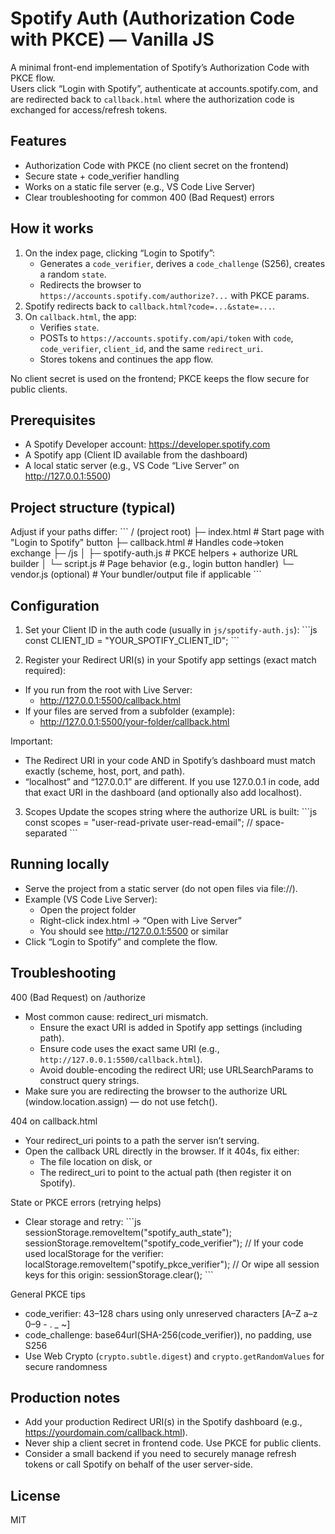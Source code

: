 # Spotify Auth (Authorization Code with PKCE) — Vanilla JS

A minimal front-end implementation of Spotify’s Authorization Code with PKCE flow.  
Users click “Login with Spotify”, authenticate at accounts.spotify.com, and are redirected back to `callback.html` where the authorization code is exchanged for access/refresh tokens.

## Features
- Authorization Code with PKCE (no client secret on the frontend)
- Secure state + code_verifier handling
- Works on a static file server (e.g., VS Code Live Server)
- Clear troubleshooting for common 400 (Bad Request) errors

## How it works
1. On the index page, clicking “Login to Spotify”:
   - Generates a `code_verifier`, derives a `code_challenge` (S256), creates a random `state`.
   - Redirects the browser to `https://accounts.spotify.com/authorize?...` with PKCE params.
2. Spotify redirects back to `callback.html?code=...&state=...`.
3. On `callback.html`, the app:
   - Verifies `state`.
   - POSTs to `https://accounts.spotify.com/api/token` with `code`, `code_verifier`, `client_id`, and the same `redirect_uri`.
   - Stores tokens and continues the app flow.

No client secret is used on the frontend; PKCE keeps the flow secure for public clients.

## Prerequisites
- A Spotify Developer account: https://developer.spotify.com
- A Spotify app (Client ID available from the dashboard)
- A local static server (e.g., VS Code “Live Server” on http://127.0.0.1:5500)

## Project structure (typical)
Adjust if your paths differ:
\`\`\`
/ (project root)
├─ index.html                # Start page with "Login to Spotify" button
├─ callback.html             # Handles code->token exchange
├─ /js
│  ├─ spotify-auth.js        # PKCE helpers + authorize URL builder
│  └─ script.js              # Page behavior (e.g., login button handler)
└─ vendor.js (optional)      # Your bundler/output file if applicable
\`\`\`

## Configuration
1) Set your Client ID in the auth code (usually in `js/spotify-auth.js`):
\`\`\`js
const CLIENT_ID = "YOUR_SPOTIFY_CLIENT_ID";
\`\`\`

2) Register your Redirect URI(s) in your Spotify app settings (exact match required):
- If you run from the root with Live Server:
  - http://127.0.0.1:5500/callback.html
- If your files are served from a subfolder (example):
  - http://127.0.0.1:5500/your-folder/callback.html

Important:
- The Redirect URI in your code AND in Spotify’s dashboard must match exactly (scheme, host, port, and path).
- “localhost” and “127.0.0.1” are different. If you use 127.0.0.1 in code, add that exact URI in the dashboard (and optionally also add localhost).

3) Scopes
Update the scopes string where the authorize URL is built:
\`\`\`js
const scopes = "user-read-private user-read-email"; // space-separated
\`\`\`

## Running locally
- Serve the project from a static server (do not open files via file://).
- Example (VS Code Live Server):
  - Open the project folder
  - Right-click index.html → “Open with Live Server”
  - You should see http://127.0.0.1:5500 or similar
- Click “Login to Spotify” and complete the flow.

## Troubleshooting

400 (Bad Request) on /authorize
- Most common cause: redirect_uri mismatch.
  - Ensure the exact URI is added in Spotify app settings (including path).
  - Ensure code uses the exact same URI (e.g., `http://127.0.0.1:5500/callback.html`).
  - Avoid double-encoding the redirect URI; use URLSearchParams to construct query strings.
- Make sure you are redirecting the browser to the authorize URL (window.location.assign) — do not use fetch().

404 on callback.html
- Your redirect_uri points to a path the server isn’t serving.
- Open the callback URL directly in the browser. If it 404s, fix either:
  - The file location on disk, or
  - The redirect_uri to point to the actual path (then register it on Spotify).

State or PKCE errors (retrying helps)
- Clear storage and retry:
\`\`\`js
sessionStorage.removeItem("spotify_auth_state");
sessionStorage.removeItem("spotify_code_verifier");
// If your code used localStorage for the verifier:
localStorage.removeItem("spotify_pkce_verifier");
// Or wipe all session keys for this origin:
sessionStorage.clear();
\`\`\`

General PKCE tips
- code_verifier: 43–128 chars using only unreserved characters [A–Z a–z 0–9 - . _ ~]
- code_challenge: base64url(SHA-256(code_verifier)), no padding, use S256
- Use Web Crypto (`crypto.subtle.digest`) and `crypto.getRandomValues` for secure randomness

## Production notes
- Add your production Redirect URI(s) in the Spotify dashboard (e.g., https://yourdomain.com/callback.html).
- Never ship a client secret in frontend code. Use PKCE for public clients.
- Consider a small backend if you need to securely manage refresh tokens or call Spotify on behalf of the user server-side.

## License
MIT

